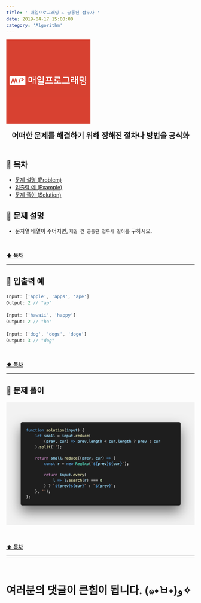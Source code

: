 ```yaml
---
title: ' 매일프로그래밍 ▻ 공통된 접두사 '
date: 2019-04-17 15:00:00
category: 'Algorithm'
---
```


![](./images/logo.png)

<center><strong style="font-size: 20px;">어떠한 문제를 해결하기 위해 정해진 절차나 방법을 공식화</strong></center>

<br />

## **💎 목차**

- [문제 설명 (Problem)](#-문제-설명)
- [입출력 예 (Example)](#-입출력-예)
- [문제 풀이 (Solution)](#-문제-풀이)

## **📕 문제 설명**

- 문자열 배열이 주어지면, `제일 긴 공통된 접두사 길이`를 구하시오.

<br />

**[⬆ 목차](#-목차)**

<hr />

## **📙 입출력 예**

```js
Input: ['apple', 'apps', 'ape']
Output: 2 // "ap"

Input: ['hawaii', 'happy']
Output: 2 // "ha"

Input: ['dog', 'dogs', 'doge']
Output: 3 // "dog"
```

<br />

**[⬆ 목차](#-목차)**

<hr />

## **📘 문제 풀이**

![](./images/solution.2.png)
<br />

<br />

**[⬆ 목차](#-목차)**

<hr />

<br />

# 여러분의 댓글이 큰힘이 됩니다. (๑•̀ㅂ•́)و✧

